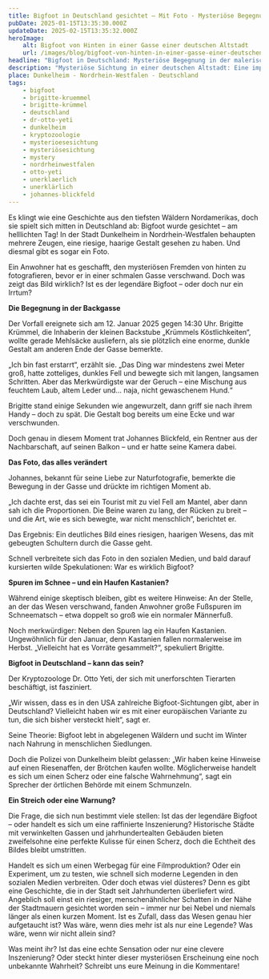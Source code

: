 ```yaml
---
title: Bigfoot in Deutschland gesichtet – Mit Foto - Mysteriöse Begegnung in Dunkelheim
pubDate: 2025-01-15T13:35:30.000Z
updateDate: 2025-02-15T13:35:32.000Z
heroImage:
    alt: Bigfoot von Hinten in einer Gasse einer deutschen Altstadt
    url: /images/blog/bigfoot-von-hinten-in-einer-gasse-einer-deutschen-altstadt.webp
headline: "Bigfoot in Deutschland: Mysteriöse Begegnung in der malerischer Altstadt von Dunkelheim"
description: "Mysteriöse Sichtung in einer deutschen Altstadt: Eine imposante, haarige Gestalt wandelt durch enge Gassen – ist es Bigfoot oder eine clevere Inszenierung?"
place: Dunkelheim - Nordrhein-Westfalen - Deutschland
tags:
    - bigfoot
    - brigitte-kruemmel
    - brigitte-krümmel
    - deutschland
    - dr-otto-yeti
    - dunkelheim
    - kryptozoologie
    - mysterioesesichtung
    - mysteriösesichtung
    - mystery
    - nordrheinwestfalen
    - otto-yeti
    - unerklaerlich
    - unerklärlich
    - johannes-blickfeld
---
```


Es klingt wie eine Geschichte aus den tiefsten Wäldern Nordamerikas, doch sie spielt sich mitten in Deutschland ab: Bigfoot wurde gesichtet – am helllichten Tag! In der Stadt Dunkelheim in Nordrhein-Westfalen behaupten mehrere Zeugen, eine riesige, haarige Gestalt gesehen zu haben. Und diesmal gibt es sogar ein Foto.

Ein Anwohner hat es geschafft, den mysteriösen Fremden von hinten zu fotografieren, bevor er in einer schmalen Gasse verschwand. Doch was zeigt das Bild wirklich? Ist es der legendäre Bigfoot – oder doch nur ein Irrtum?

**Die Begegnung in der Backgasse**

Der Vorfall ereignete sich am 12. Januar 2025 gegen 14:30 Uhr. Brigitte Krümmel, die Inhaberin der kleinen Backstube „Krümmels Köstlichkeiten“, wollte gerade Mehlsäcke ausliefern, als sie plötzlich eine enorme, dunkle Gestalt am anderen Ende der Gasse bemerkte.

„Ich bin fast erstarrt“, erzählt sie. „Das Ding war mindestens zwei Meter groß, hatte zotteliges, dunkles Fell und bewegte sich mit langen, langsamen Schritten. Aber das Merkwürdigste war der Geruch – eine Mischung aus feuchtem Laub, altem Leder und… naja, nicht gewaschenem Hund.“

Brigitte stand einige Sekunden wie angewurzelt, dann griff sie nach ihrem Handy – doch zu spät. Die Gestalt bog bereits um eine Ecke und war verschwunden.

Doch genau in diesem Moment trat Johannes Blickfeld, ein Rentner aus der Nachbarschaft, auf seinen Balkon – und er hatte seine Kamera dabei.

**Das Foto, das alles verändert**

Johannes, bekannt für seine Liebe zur Naturfotografie, bemerkte die Bewegung in der Gasse und drückte im richtigen Moment ab.

„Ich dachte erst, das sei ein Tourist mit zu viel Fell am Mantel, aber dann sah ich die Proportionen. Die Beine waren zu lang, der Rücken zu breit – und die Art, wie es sich bewegte, war nicht menschlich“, berichtet er.

Das Ergebnis: Ein deutliches Bild eines riesigen, haarigen Wesens, das mit gebeugten Schultern durch die Gasse geht.

Schnell verbreitete sich das Foto in den sozialen Medien, und bald darauf kursierten wilde Spekulationen: War es wirklich Bigfoot?

**Spuren im Schnee – und ein Haufen Kastanien?**

Während einige skeptisch bleiben, gibt es weitere Hinweise: An der Stelle, an der das Wesen verschwand, fanden Anwohner große Fußspuren im Schneematsch – etwa doppelt so groß wie ein normaler Männerfuß.

Noch merkwürdiger: Neben den Spuren lag ein Haufen Kastanien. Ungewöhnlich für den Januar, denn Kastanien fallen normalerweise im Herbst. „Vielleicht hat es Vorräte gesammelt?“, spekuliert Brigitte.

**Bigfoot in Deutschland – kann das sein?**

Der Kryptozoologe Dr. Otto Yeti, der sich mit unerforschten Tierarten beschäftigt, ist fasziniert.

„Wir wissen, dass es in den USA zahlreiche Bigfoot-Sichtungen gibt, aber in Deutschland? Vielleicht haben wir es mit einer europäischen Variante zu tun, die sich bisher versteckt hielt“, sagt er.

Seine Theorie: Bigfoot lebt in abgelegenen Wäldern und sucht im Winter nach Nahrung in menschlichen Siedlungen.

Doch die Polizei von Dunkelheim bleibt gelassen: „Wir haben keine Hinweise auf einen Riesenaffen, der Brötchen kaufen wollte. Möglicherweise handelt es sich um einen Scherz oder eine falsche Wahrnehmung“, sagt ein Sprecher der örtlichen Behörde mit einem Schmunzeln.

**Ein Streich oder eine Warnung?**

Die Frage, die sich nun bestimmt viele stellen: Ist das der legendäre Bigfoot – oder handelt es sich um eine raffinierte Inszenierung? Historische Städte mit verwinkelten Gassen und jahrhundertealten Gebäuden bieten zweifelsohne eine perfekte Kulisse für einen Scherz, doch die Echtheit des Bildes bleibt umstritten.

Handelt es sich um einen Werbegag für eine Filmproduktion? Oder ein Experiment, um zu testen, wie schnell sich moderne Legenden in den sozialen Medien verbreiten. Oder doch etwas viel düsteres? Denn es gibt eine Geschichte, die in der Stadt seit Jahrhunderten überliefert wird. Angeblich soll einst ein riesiger, menschenähnlicher Schatten in der Nähe der Stadtmauern gesichtet worden sein – immer nur bei Nebel und niemals länger als einen kurzen Moment. Ist es Zufall, dass das Wesen genau hier aufgetaucht ist? Was wäre, wenn dies mehr ist als nur eine Legende? Was wäre, wenn wir nicht allein sind?

Was meint ihr? Ist das eine echte Sensation oder nur eine clevere Inszenierung? Oder steckt hinter dieser mysteriösen Erscheinung eine noch unbekannte Wahrheit? Schreibt uns eure Meinung in die Kommentare!
